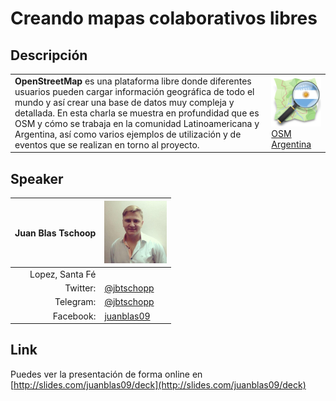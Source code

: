 # Creando mapas colaborativos libres

## Descripción  
<table>
<tr>
<td>
<strong>OpenStreetMap</strong> es una plataforma libre donde diferentes usuarios pueden cargar información geográfica de todo el mundo y así crear una base de datos muy compleja y detallada. En esta charla se muestra en profundidad que es OSM y cómo se trabaja en la comunidad Latinoamericana y Argentina, así como varios ejemplos de utilización y de eventos que se realizan en torno al proyecto.
</td>
<td>
<a href="http://osmargentina.org/" target="_blank"><img src="osmargentina.png"></br>OSM Argentina</a>
</td>
</tr>
</table>

## Speaker
| Juan Blas Tschoop					|<img src="juan.jpg" style="width: 100px;"/>			|
|---------:						|---								|
|Lopez, Santa Fé					|								|
|Twitter:						|[@jbtschopp](https://twitter.com/jbtschopp)			|
|Telegram:						|[@jbtschopp](https://t.me/jbtschopp)				|
|Facebook:						|[juanblas09](https://www.facebook.com/juanblas09)		|

## Link  
Puedes ver la presentación de forma online en [http://slides.com/juanblas09/deck](http://slides.com/juanblas09/deck)

